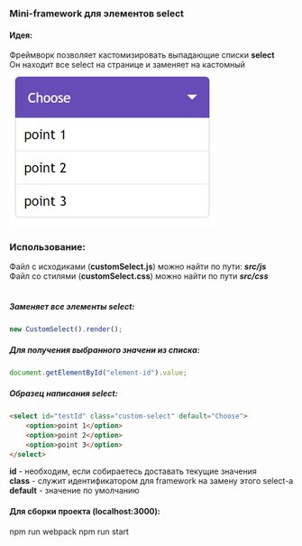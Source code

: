 ### Mini-framework для элементов **select**

#### Идея:
Фреймворк позволяет кастомизировать выпадающие списки **select** </br>
Он находит все select на странице и заменяет на кастомный
</br>
![Пример](./src/img/example.png)
### Использование:
Файл с исходиками (**customSelect.js**) можно найти по пути: ***src/js*** </br>
Файл со стилями (**customSelect.css**) можно найти по пути ***src/css*** </br>
</br>
##### Заменяет все элементы select:
```js
new CustomSelect().render();
```
##### Для получения выбранного значени из списка:
```js
document.getElementById("element-id").value;
```
##### Образец написания select:
```html
<select id="testId" class="custom-select" default="Choose">
    <option>point 1</option>
    <option>point 2</option>
    <option>point 3</option>
</select>
```
**id** - необходим, если собираетесь доставать текущие значения
</br>
**class** - служит идентификатором для framework на замену этого select-а
</br>
**default** - значение по умолчанию
</br>
#### Для сборки проекта (localhost:3000):
npm run webpack
npm run start


